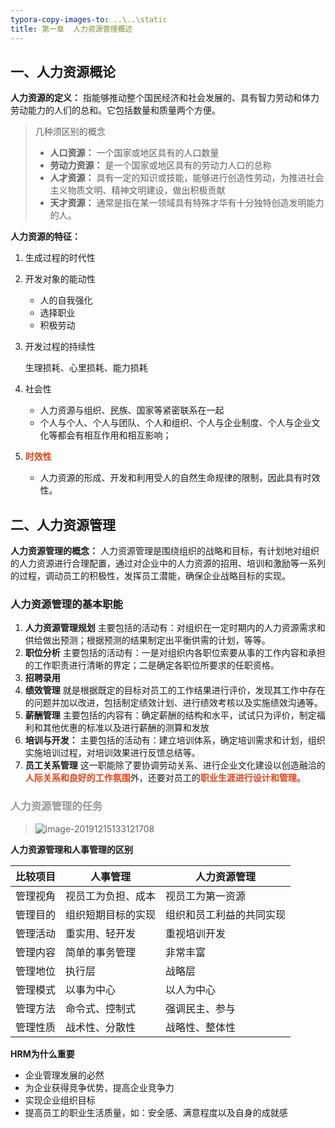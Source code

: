 ```yaml
---
typora-copy-images-to: ..\..\static
title: 第一章  人力资源管理概述
---
```


## 一、人力资源概论

**人力资源的定义：** 指能够推动整个国民经济和社会发展的、具有智力劳动和体力劳动能力的人们的总和。它包括数量和质量两个方便。

> 几种须区别的概念
>
> - **人口资源：** 一个国家或地区具有的人口数量
> - **劳动力资源：** 是一个国家或地区具有的劳动力人口的总称
> - **人才资源：** 具有一定的知识或技能，能够进行创造性劳动，为推进社会主义物质文明、精神文明建设，做出积极贡献
> - **天才资源：** 通常是指在某一领域具有特殊才华有十分独特创造发明能力的人。

**人力资源的特征：** 

1. 生成过程的时代性
2. 开发对象的能动性
   * 人的自我强化
   * 选择职业
   * 积极劳动

3. 开发过程的持续性

   生理损耗、心里损耗、能力损耗

4. 社会性
   * 人力资源与组织、民族、国家等紧密联系在一起
   * 个人与个人、个人与团队、个人和组织、个人与企业制度、个人与企业文化等都会有相互作用和相互影响；

5. <span style="color:#ed4014;font-weight:700;">时效性</span>
   
   * 人力资源的形成、开发和利用受人的自然生命规律的限制，因此具有时效性。

## 二、人力资源管理

**人力资源管理的概念：** 人力资源管理是围绕组织的战略和目标，有计划地对组织的人力资源进行合理配置，通过对企业中的人力资源的招用、培训和激励等一系列的过程，调动员工的积极性，发挥员工潜能，确保企业战略目标的实现。

### 人力资源管理的基本职能

1. **人力资源管理规划** 主要包括的活动有：对组织在一定时期内的人力资源需求和供给做出预测；根据预测的结果制定出平衡供需的计划，等等。
2. **职位分析** 主要包括的活动有：一是对组织内各职位索要从事的工作内容和承担的工作职责进行清晰的界定；二是确定各职位所要求的任职资格。
3. **招聘录用** 
4. **绩效管理** 就是根据既定的目标对员工的工作结果进行评价，发现其工作中存在的问题并加以改进，包括制定绩效计划、进行绩效考核以及实施绩效沟通等。
5. **薪酬管理** 主要包括的内容有：确定薪酬的结构和水平，试试只为评价，制定福利和其他优惠的标准以及进行薪酬的测算和发放
6. **培训与开发：** 主要包括的活动有：建立培训体系，确定培训需求和计划，组织实施培训过程，对培训效果进行反馈总结等。
7. **员工关系管理** 这一职能除了要协调劳动关系、进行企业文化建设以创造融洽的<span style="color:#ed4014;font-weight:700;">人际关系和良好的工作氛围</span>外，还要对员工的<span style="color:#ed4014;font-weight:700;">职业生涯进行设计和管理。</span>

### <span style="color: #999;font-weight:700;">人力资源管理的任务</span>

> ![image-20191215133121708](https://static.jindll.com/notes/image-20191215133121708.png)

**人力资源管理和人事管理的区别**

| 比较项目 | 人事管理           | 人力资源管理             |
| -------- | ------------------ | ------------------------ |
| 管理视角 | 视员工为负担、成本 | 视员工为第一资源         |
| 管理目的 | 组织短期目标的实现 | 组织和员工利益的共同实现 |
| 管理活动 | 重实用、轻开发     | 重视培训开发             |
| 管理内容 | 简单的事务管理     | 非常丰富                 |
| 管理地位 | 执行层             | 战略层                   |
| 管理模式 | 以事为中心         | 以人为中心               |
| 管理方法 | 命令式、控制式     | 强调民主、参与           |
| 管理性质 | 战术性、分散性     | 战略性、整体性           |

**HRM为什么重要**

- 企业管理发展的必然
- 为企业获得竞争优势，提高企业竞争力
- 实现企业组织目标
- 提高员工的职业生活质量，如：安全感、满意程度以及自身的成就感